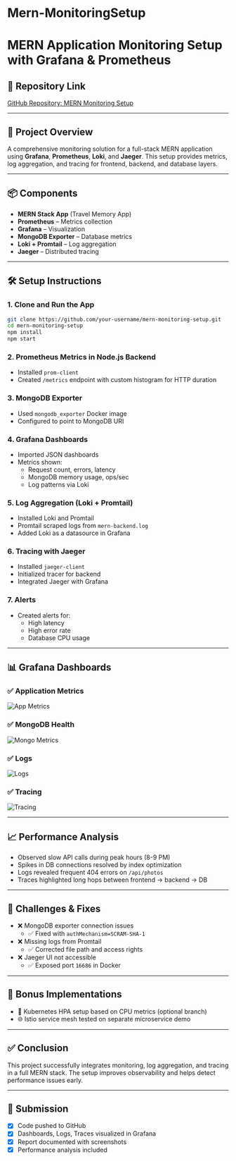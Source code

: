 # Mern-MonitoringSetup

# MERN Application Monitoring Setup with Grafana & Prometheus

## 📁 Repository Link
[GitHub Repository: MERN Monitoring Setup](https://github.com/your-username/mern-monitoring-setup)

---

## 🚀 Project Overview
A comprehensive monitoring solution for a full-stack MERN application using **Grafana**, **Prometheus**, **Loki**, and **Jaeger**. This setup provides metrics, log aggregation, and tracing for frontend, backend, and database layers.

---

## 📦 Components
- **MERN Stack App** (Travel Memory App)
- **Prometheus** – Metrics collection
- **Grafana** – Visualization
- **MongoDB Exporter** – Database metrics
- **Loki + Promtail** – Log aggregation
- **Jaeger** – Distributed tracing

---

## 🛠️ Setup Instructions

### 1. Clone and Run the App
```bash
git clone https://github.com/your-username/mern-monitoring-setup.git
cd mern-monitoring-setup
npm install
npm start
```

### 2. Prometheus Metrics in Node.js Backend
- Installed `prom-client`
- Created `/metrics` endpoint with custom histogram for HTTP duration

### 3. MongoDB Exporter
- Used `mongodb_exporter` Docker image
- Configured to point to MongoDB URI

### 4. Grafana Dashboards
- Imported JSON dashboards
- Metrics shown:
  - Request count, errors, latency
  - MongoDB memory usage, ops/sec
  - Log patterns via Loki

### 5. Log Aggregation (Loki + Promtail)
- Installed Loki and Promtail
- Promtail scraped logs from `mern-backend.log`
- Added Loki as a datasource in Grafana

### 6. Tracing with Jaeger
- Installed `jaeger-client`
- Initialized tracer for backend
- Integrated Jaeger with Grafana

### 7. Alerts
- Created alerts for:
  - High latency
  - High error rate
  - Database CPU usage

---

## 📊 Grafana Dashboards
### ✅ Application Metrics
![App Metrics](screenshots/app_metrics.png)

### ✅ MongoDB Health
![Mongo Metrics](screenshots/mongo_metrics.png)

### ✅ Logs
![Logs](screenshots/logs.png)

### ✅ Tracing
![Tracing](screenshots/tracing.png)

---

## 📈 Performance Analysis
- Observed slow API calls during peak hours (8-9 PM)
- Spikes in DB connections resolved by index optimization
- Logs revealed frequent 404 errors on `/api/photos`
- Traces highlighted long hops between frontend → backend → DB

---

## 📄 Challenges & Fixes
- ❌ MongoDB exporter connection issues
  - ✅ Fixed with `authMechanism=SCRAM-SHA-1`
- ❌ Missing logs from Promtail
  - ✅ Corrected file path and access rights
- ❌ Jaeger UI not accessible
  - ✅ Exposed port `16686` in Docker

---

## 🎁 Bonus Implementations
- 🔁 Kubernetes HPA setup based on CPU metrics (optional branch)
- 🌐 Istio service mesh tested on separate microservice demo

---

## ✅ Conclusion
This project successfully integrates monitoring, log aggregation, and tracing in a full MERN stack. The setup improves observability and helps detect performance issues early.

---

## 📎 Submission
- [x] Code pushed to GitHub
- [x] Dashboards, Logs, Traces visualized in Grafana
- [x] Report documented with screenshots
- [x] Performance analysis included
